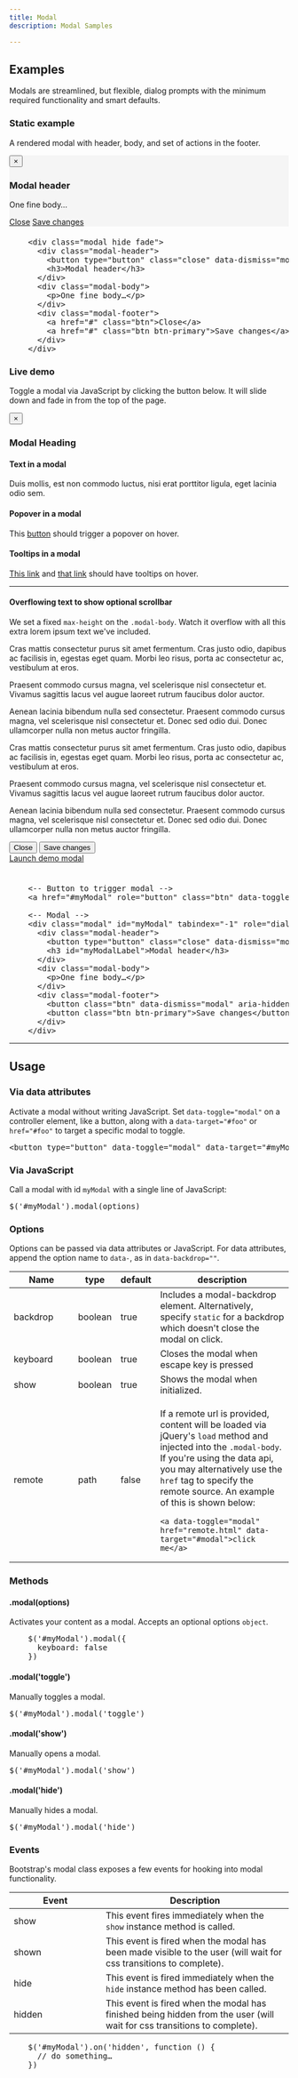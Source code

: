 ```yaml
---
title: Modal
description: Modal Samples

---
```


<section id="modals">

  <h2>Examples</h2>
  <p>Modals are streamlined, but flexible, dialog prompts with the minimum required functionality and smart defaults.</p>

  <h3>Static example</h3>
  <p>A rendered modal with header, body, and set of actions in the footer.</p>
  <div class="bs-docs-example" style="background-color: #f5f5f5;">
    <div class="modal" style="position: relative; top: auto; left: auto; margin: 0 auto 20px; z-index: 1; max-width: 100%;">
      <div class="modal-header">
        <button type="button" class="close" data-dismiss="modal" aria-hidden="true">&times;</button>
        <h3>Modal header</h3>
      </div>
      <div class="modal-body">
        <p>One fine body…</p>
      </div>
      <div class="modal-footer">
        <a href="#" class="btn">Close</a>
        <a href="#" class="btn btn-primary">Save changes</a>
      </div>
    </div>
  </div>
  
<pre class="prettyprint linenums">
    &lt;div class="modal hide fade"&gt;
      &lt;div class="modal-header"&gt;
        &lt;button type="button" class="close" data-dismiss="modal" aria-hidden="true"&gt;&amp;times;&lt;/button&gt;
        &lt;h3&gt;Modal header&lt;/h3&gt;
      &lt;/div&gt;
      &lt;div class="modal-body"&gt;
        &lt;p&gt;One fine body…&lt;/p&gt;
      &lt;/div&gt;
      &lt;div class="modal-footer"&gt;
        &lt;a href="#" class="btn"&gt;Close&lt;/a&gt;
        &lt;a href="#" class="btn btn-primary"&gt;Save changes&lt;/a&gt;
      &lt;/div&gt;
    &lt;/div&gt;
</pre>

  <h3>Live demo</h3>
  <p>Toggle a modal via JavaScript by clicking the button below. It will slide down and fade in from the top of the page.</p>
  <div id="myModal" class="modal hide fade" tabindex="-1" role="dialog" aria-labelledby="myModalLabel" aria-hidden="true">
    <div class="modal-header">
      <button type="button" class="close" data-dismiss="modal" aria-hidden="true">&times;</button>
      <h3 id="myModalLabel">Modal Heading</h3>
    </div>
    <div class="modal-body">
      <h4>Text in a modal</h4>
      <p>Duis mollis, est non commodo luctus, nisi erat porttitor ligula, eget lacinia odio sem.</p>
      <h4>Popover in a modal</h4>
      <p>This <a href="#" role="button" class="btn popover-test" title="A Title" data-content="And here's some amazing content. It's very engaging. right?">button</a> should trigger a popover on hover.</p>
      <h4>Tooltips in a modal</h4>
      <p><a href="#" class="tooltip-test" title="Tooltip">This link</a> and <a href="#" class="tooltip-test" title="Tooltip">that link</a> should have tooltips on hover.</p>
      <hr>
      <h4>Overflowing text to show optional scrollbar</h4>
      <p>We set a fixed <code>max-height</code> on the <code>.modal-body</code>. Watch it overflow with all this extra lorem ipsum text we've included.</p>
      <p>Cras mattis consectetur purus sit amet fermentum. Cras justo odio, dapibus ac facilisis in, egestas eget quam. Morbi leo risus, porta ac consectetur ac, vestibulum at eros.</p>
      <p>Praesent commodo cursus magna, vel scelerisque nisl consectetur et. Vivamus sagittis lacus vel augue laoreet rutrum faucibus dolor auctor.</p>
      <p>Aenean lacinia bibendum nulla sed consectetur. Praesent commodo cursus magna, vel scelerisque nisl consectetur et. Donec sed odio dui. Donec ullamcorper nulla non metus auctor fringilla.</p>
      <p>Cras mattis consectetur purus sit amet fermentum. Cras justo odio, dapibus ac facilisis in, egestas eget quam. Morbi leo risus, porta ac consectetur ac, vestibulum at eros.</p>
      <p>Praesent commodo cursus magna, vel scelerisque nisl consectetur et. Vivamus sagittis lacus vel augue laoreet rutrum faucibus dolor auctor.</p>
      <p>Aenean lacinia bibendum nulla sed consectetur. Praesent commodo cursus magna, vel scelerisque nisl consectetur et. Donec sed odio dui. Donec ullamcorper nulla non metus auctor fringilla.</p>
    </div>
    <div class="modal-footer">
      <button class="btn" data-dismiss="modal">Close</button>
      <button class="btn btn-primary">Save changes</button>
    </div>
  </div>
  <div class="bs-docs-example" style="padding-bottom: 24px;">
    <a data-toggle="modal" href="#myModal" class="btn btn-primary btn-large">Launch demo modal</a>
  </div>
          
<pre class="prettyprint linenums">
    &lt;-- Button to trigger modal --&gt;
    &lt;a href="#myModal" role="button" class="btn" data-toggle="modal"&gt;Launch demo modal&lt;/a&gt;
    
    &lt;-- Modal --&gt;
    &lt;div class="modal" id="myModal" tabindex="-1" role="dialog" aria-labelledby="myModalLabel" aria-hidden="true"&gt;
      &lt;div class="modal-header"&gt;
        &lt;button type="button" class="close" data-dismiss="modal" aria-hidden="true"&gt;&times;&lt;/button&gt;
        &lt;h3 id="myModalLabel"&gt;Modal header&lt;/h3&gt;
      &lt;/div&gt;
      &lt;div class="modal-body"&gt;
        &lt;p&gt;One fine body…&lt;/p&gt;
      &lt;/div&gt;
      &lt;div class="modal-footer"&gt;
        &lt;button class="btn" data-dismiss="modal" aria-hidden="true"&gt;Close&lt;/button&gt;
        &lt;button class="btn btn-primary"&gt;Save changes&lt;/button&gt;
      &lt;/div&gt;
    &lt;/div&gt;
</pre>

  <hr class="bs-docs-separator">
  <h2>Usage</h2>
  <h3>Via data attributes</h3>
  <p>Activate a modal without writing JavaScript. Set <code>data-toggle="modal"</code> on a controller element, like a button, along with a <code>data-target="#foo"</code> or <code>href="#foo"</code> to target a specific modal to toggle.</p>
  <pre class="prettyprint linenums">&lt;button type="button" data-toggle="modal" data-target="#myModal"&gt;Launch modal&lt;/button&gt;</pre>
  <h3>Via JavaScript</h3>
  <p>Call a modal with id <code>myModal</code> with a single line of JavaScript:</p>
  <pre class="prettyprint linenums">$('#myModal').modal(options)</pre>
  <h3>Options</h3>
  <p>Options can be passed via data attributes or JavaScript. For data attributes, append the option name to <code>data-</code>, as in <code>data-backdrop=""</code>.</p>
  <table class="table table-bordered table-striped">
    <thead>
     <tr>
       <th style="width: 100px;">Name</th>
       <th style="width: 50px;">type</th>
       <th style="width: 50px;">default</th>
       <th>description</th>
     </tr>
    </thead>
    <tbody>
     <tr>
       <td>backdrop</td>
       <td>boolean</td>
       <td>true</td>
       <td>Includes a modal-backdrop element. Alternatively, specify <code>static</code> for a backdrop which doesn't close the modal on click.</td>
     </tr>
     <tr>
       <td>keyboard</td>
       <td>boolean</td>
       <td>true</td>
       <td>Closes the modal when escape key is pressed</td>
     </tr>
     <tr>
       <td>show</td>
       <td>boolean</td>
       <td>true</td>
       <td>Shows the modal when initialized.</td>
     </tr>
     <tr>
       <td>remote</td>
       <td>path</td>
       <td>false</td>
       <td><p>If a remote url is provided, content will be loaded via jQuery's <code>load</code> method and injected into the <code>.modal-body</code>. If you're using the data api, you may alternatively use the <code>href</code> tag to specify the remote source. An example of this is shown below:</p>
      <pre class="prettyprint linenums"><code>&lt;a data-toggle="modal" href="remote.html" data-target="#modal"&gt;click me&lt;/a&gt;</code></pre></td>
     </tr>
    </tbody>
  </table>

  <h3>Methods</h3>
  <h4>.modal(options)</h4>
  <p>Activates your content as a modal. Accepts an optional options <code>object</code>.</p>
  
<pre class="prettyprint linenums">
    $('#myModal').modal({
      keyboard: false
    })
</pre>

  <h4>.modal('toggle')</h4>
  <p>Manually toggles a modal.</p>
  <pre class="prettyprint linenums">$('#myModal').modal('toggle')</pre>
  <h4>.modal('show')</h4>
  <p>Manually opens a modal.</p>
  <pre class="prettyprint linenums">$('#myModal').modal('show')</pre>
  <h4>.modal('hide')</h4>
  <p>Manually hides a modal.</p>
  <pre class="prettyprint linenums">$('#myModal').modal('hide')</pre>
  <h3>Events</h3>
  <p>Bootstrap's modal class exposes a few events for hooking into modal functionality.</p>
  <table class="table table-bordered table-striped">
    <thead>
     <tr>
       <th style="width: 150px;">Event</th>
       <th>Description</th>
     </tr>
    </thead>
    <tbody>
     <tr>
       <td>show</td>
       <td>This event fires immediately when the <code>show</code> instance method is called.</td>
     </tr>
     <tr>
       <td>shown</td>
       <td>This event is fired when the modal has been made visible to the user (will wait for css transitions to complete).</td>
     </tr>
     <tr>
       <td>hide</td>
       <td>This event is fired immediately when the <code>hide</code> instance method has been called.</td>
     </tr>
     <tr>
       <td>hidden</td>
       <td>This event is fired when the modal has finished being hidden from the user (will wait for css transitions to complete).</td>
     </tr>
    </tbody>
  </table>
  
<pre class="prettyprint linenums">
    $('#myModal').on('hidden', function () {
      // do something…
    })
</pre>

</section>